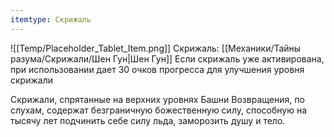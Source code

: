 ```yaml
---
itemtype: Скрижаль
---
```

![[Temp/Placeholder_Tablet_Item.png]]
Скрижаль: [[Механики/Тайны разума/Скрижали/Шен Гун|Шен Гун]]
Если скрижаль уже активирована, при использовании дает 30 очков прогресса для улучшения уровня скрижали

Скрижали, спрятанные на верхних уровнях Башни Возвращения, по слухам, содержат безграничную божественную силу, способную на тысячу лет подчинить себе силу льда, заморозить душу и тело.
